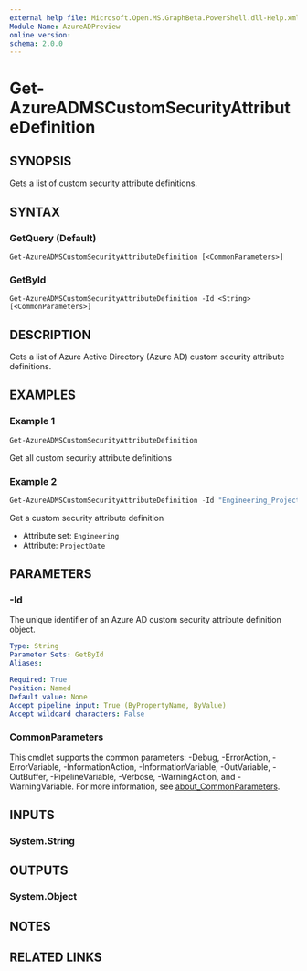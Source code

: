 ```yaml
---
external help file: Microsoft.Open.MS.GraphBeta.PowerShell.dll-Help.xml
Module Name: AzureADPreview
online version:
schema: 2.0.0
---
```


# Get-AzureADMSCustomSecurityAttributeDefinition

## SYNOPSIS
Gets a list of custom security attribute definitions.

## SYNTAX

### GetQuery (Default)
```
Get-AzureADMSCustomSecurityAttributeDefinition [<CommonParameters>]
```

### GetById
```
Get-AzureADMSCustomSecurityAttributeDefinition -Id <String> [<CommonParameters>]
```

## DESCRIPTION
Gets a list of Azure Active Directory (Azure AD) custom security attribute definitions.

## EXAMPLES

### Example 1
```powershell
Get-AzureADMSCustomSecurityAttributeDefinition
```

Get all custom security attribute definitions

### Example 2
```powershell
Get-AzureADMSCustomSecurityAttributeDefinition -Id "Engineering_ProjectDate" 
```

Get a custom security attribute definition

- Attribute set: `Engineering`
- Attribute: `ProjectDate`

## PARAMETERS

### -Id
The unique identifier of an Azure AD custom security attribute definition object.

```yaml
Type: String
Parameter Sets: GetById
Aliases:

Required: True
Position: Named
Default value: None
Accept pipeline input: True (ByPropertyName, ByValue)
Accept wildcard characters: False
```

### CommonParameters
This cmdlet supports the common parameters: -Debug, -ErrorAction, -ErrorVariable, -InformationAction, -InformationVariable, -OutVariable, -OutBuffer, -PipelineVariable, -Verbose, -WarningAction, and -WarningVariable. For more information, see [about_CommonParameters](http://go.microsoft.com/fwlink/?LinkID=113216).

## INPUTS

### System.String

## OUTPUTS

### System.Object
## NOTES

## RELATED LINKS
